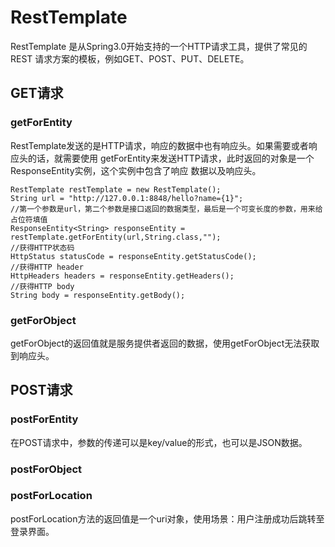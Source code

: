 # RestTemplate
RestTemplate 是从Spring3.0开始支持的一个HTTP请求工具，提供了常见的REST
请求方案的模板，例如GET、POST、PUT、DELETE。

## GET请求
### getForEntity
RestTemplate发送的是HTTP请求，响应的数据中也有响应头。如果需要或者响应头的话，就需要使用
getForEntity来发送HTTP请求，此时返回的对象是一个ResponseEntity实例，这个实例中包含了响应
数据以及响应头。

~~~
RestTemplate restTemplate = new RestTemplate();
String url = "http://127.0.0.1:8848/hello?name={1}";
//第一个参数是url，第二个参数是接口返回的数据类型，最后是一个可变长度的参数，用来给占位符填值
ResponseEntity<String> responseEntity = restTemplate.getForEntity(url,String.class,"");
//获得HTTP状态码
HttpStatus statusCode = responseEntity.getStatusCode();
//获得HTTP header
HttpHeaders headers = responseEntity.getHeaders();
//获得HTTP body
String body = responseEntity.getBody();
~~~

### getForObject
getForObject的返回值就是服务提供者返回的数据，使用getForObject无法获取到响应头。

## POST请求
### postForEntity
在POST请求中，参数的传递可以是key/value的形式，也可以是JSON数据。
### postForObject

### postForLocation
postForLocation方法的返回值是一个uri对象，使用场景：用户注册成功后跳转至登录界面。
